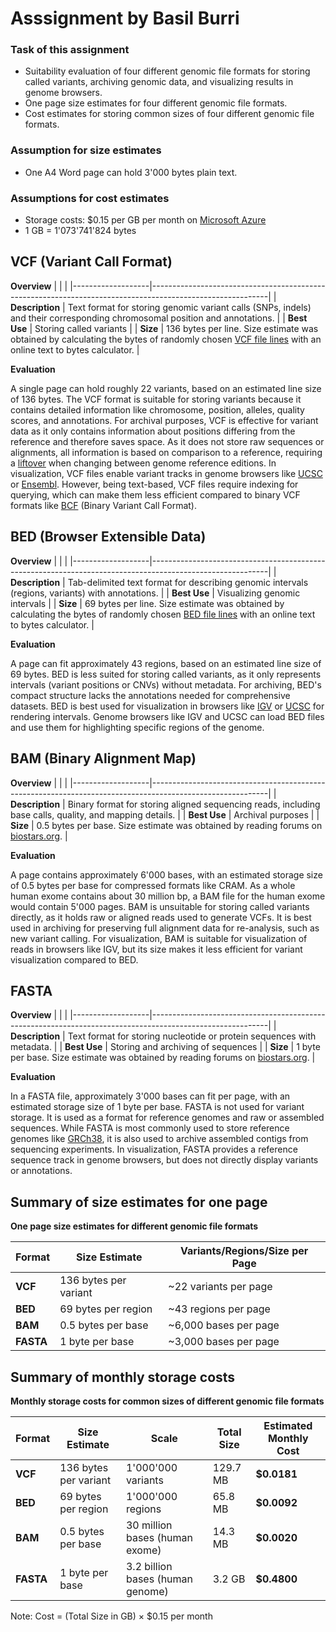 # **Asssignment by Basil Burri**

### Task of this assignment
-	Suitability evaluation of four different genomic file formats for storing called variants, archiving genomic data, 
and visualizing results in genome browsers.
- One page size estimates for four different genomic file formats.
- Cost estimates for storing common sizes of four different genomic file formats. 

### Assumption for size estimates
- One A4 Word page can hold 3'000 bytes plain text.

### Assumptions for cost estimates
- Storage costs: $0.15 per GB per month on [Microsoft Azure](https://azure.microsoft.com/en-us/pricing/details/storage/blobs/)
- 1 GB = 1'073'741'824 bytes


## **VCF (Variant Call Format)**

**Overview**
|                   |                                                                                                           |
|-------------------|-----------------------------------------------------------------------------------------------------------|
| **Description**   | Text format for storing genomic variant calls (SNPs, indels) and their corresponding chromosomal position and annotations.                                                                                                                |
| **Best Use**      | Storing called variants                                                                                   |
| **Size**          | 136 bytes per line. Size estimate was obtained by calculating the bytes of randomly chosen [VCF file lines](https://www.internationalgenome.org/wiki/Analysis/Variant%20Call%20Format/vcf-variant-call-format-version-40/) with an online text to bytes calculator.                                                                                                       |

**Evaluation**

A single page can hold roughly 22 variants, based on an estimated line size of 136 bytes. 
The VCF format is suitable for storing variants because it contains detailed information like chromosome, position, alleles, 
quality scores, and annotations. For archival purposes, VCF is effective for variant data as it only contains information 
about positions differing from the reference and therefore saves space. As it does not store raw sequences or alignments, 
all information is based on comparison to a reference, requiring a [liftover](https://pmc.ncbi.nlm.nih.gov/articles/PMC8285936/) when changing between genome reference editions. In visualization, VCF files enable variant tracks in genome browsers like [UCSC]( https://genome.ucsc.edu/) or [Ensembl](https://www.ensembl.org/index.html). 
However, being text-based, VCF files require indexing for querying, which can make them less efficient compared to binary VCF formats like [BCF]( https://evomics.org/vcf-and-bcf/) (Binary Variant Call Format).



## **BED (Browser Extensible Data)**

**Overview**
|                   |                                                                                                           |
|-------------------|-----------------------------------------------------------------------------------------------------------|
| **Description**   | Tab-delimited text format for describing genomic intervals (regions, variants) with annotations.          |
| **Best Use**      | Visualizing genomic intervals                                                                             |
| **Size**          | 69 bytes per line. Size estimate was obtained by calculating the bytes of randomly chosen [BED file lines](https://www.ensembl.org/info/website/upload/bed.html) with an online text to bytes calculator.                                 |

**Evaluation**

A page can fit approximately 43 regions, based on an estimated line size of 69 bytes. 
BED is less suited for storing called variants, as it only represents intervals (variant positions or CNVs) without metadata. 
For archiving, BED's compact structure lacks the annotations needed for comprehensive datasets. 
BED is best used for visualization in browsers like [IGV]( https://igv.org/) or [UCSC]( https://genome.ucsc.edu/) 
for rendering intervals. Genome browsers like IGV and UCSC can load BED files and use them for 
highlighting specific regions of the genome.



## **BAM (Binary Alignment Map)**

**Overview**
|                   |                                                                                                           |
|-------------------|-----------------------------------------------------------------------------------------------------------|
| **Description**   | Binary format for storing aligned sequencing reads, including base calls, quality, and mapping details.   |
| **Best Use**      | Archival purposes                                                                                         |
| **Size**          | 0.5 bytes per base. Size estimate was obtained by reading forums on [biostars.org](https:www.biostars.orgp/8901/#8903).                                                                                           |

**Evaluation**

A page contains approximately 6'000 bases, with an estimated storage size of 0.5 bytes per base for compressed formats like CRAM. As a whole human exome contains about 30 million bp, a BAM file for the human exome would contain 5'000 pages. 
BAM is unsuitable for storing called variants directly, as it holds raw or aligned reads used to generate VCFs. 
It is best used in archiving for preserving full alignment data for re-analysis, such as new variant calling. 
For visualization, BAM is suitable for visualization of reads in browsers like IGV, but its size makes it less efficient 
for variant visualization compared to BED.



## **FASTA**

**Overview**
|                   |                                                                                                           |
|-------------------|-----------------------------------------------------------------------------------------------------------|
| **Description**   | Text format for storing nucleotide or protein sequences with metadata.                                    |
| **Best Use**      | Storing and archiving of sequences                                                                        |
| **Size**          | 1 byte per base. Size estimate was obtained by reading forums on [biostars.org](https://www.biostars.org/p/415475/).                                                                                                                     |

**Evaluation**

In a FASTA file, approximately 3'000 bases can fit per page, with an estimated storage size of 1 byte per base. 
FASTA is not used for variant storage. It is used as a format for reference genomes and raw or assembled sequences. 
While FASTA is most commonly used to store reference genomes like [GRCh38](https://ftp.ensembl.org/pub/release-113/fasta/homo_sapiens/dna/), it is also used to archive assembled contigs from sequencing experiments. In visualization, 
FASTA provides a reference sequence track in genome browsers, but does not directly display variants or annotations.


## **Summary of size estimates for one page**

**One page size estimates for different genomic file formats**

| **Format** | **Size Estimate**        | **Variants/Regions/Size per Page**  |
|------------|--------------------------|-------------------------------------|
| **VCF**    | 136 bytes per variant    | ~22 variants per page               |
| **BED**    | 69 bytes per region      | ~43 regions per page                |
| **BAM**    | 0.5 bytes per base       | ~6,000 bases per page               |
| **FASTA**  | 1 byte per base          | ~3,000 bases per page               |


## **Summary of monthly storage costs**

**Monthly storage costs for common sizes of different genomic file formats**

| **Format** | **Size Estimate**      | **Scale**                        | **Total Size**         | **Estimated Monthly Cost**  |
|------------|------------------------|----------------------------------|------------------------|-----------------------------|
| **VCF**    | 136 bytes per variant  | 1'000'000 variants               | 129.7 MB               | **\$0.0181**                |
| **BED**    | 69 bytes per region    | 1'000'000 regions                | 65.8 MB                | **\$0.0092**                |
| **BAM**    | 0.5 bytes per base     | 30 million bases (human exome)   | 14.3 MB                | **\$0.0020**                |
| **FASTA**  | 1 byte per base        | 3.2 billion bases (human genome) | 3.2 GB                 | **\$0.4800**                |

Note: Cost = (Total Size in GB) × $0.15 per month




